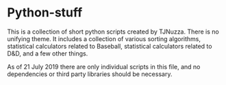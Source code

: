 # Python-stuff

This is a collection of short python scripts created by TJNuzza. There is no unifying theme.
It includes a collection of various sorting algorithms,
statistical calculators related to Baseball,
statistical calculators related to D&D, and a few other things.

As of 21 July 2019 there are only individual scripts in this file,
and no dependencies or third party libraries should be necessary.
